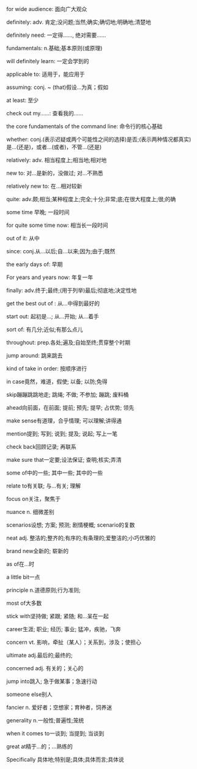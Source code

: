 for wide audience: 面向广大观众

definitely: adv. 肯定;没问题;当然;确实;确切地;明确地;清楚地


definitely need: 一定得……, 绝对需要……

fundamentals: n.基础;基本原则(或原理)

will definitely learn: 一定会学到的

applicable to: 适用于，能应用于

assuming: conj. ~ (that)假设…为真；假如

at least: 至少

check out my……: 查看我的……

the core fundamentals of the command line: 命令行的核心基础 

whether: conj.(表示迟疑或两个可能性之间的选择)是否;(表示两种情况都真实)是…(还是)，或者…(或者)，不管…(还是)

relatively: adv. 相当程度上;相当地;相对地

new to: 对…是新的，没做过; 对…不熟悉

relatively new to: 在...相对较新

quite: adv.颇;相当;某种程度上;完全;十分;非常;底;在很大程度上;很;的确

some time 早晚; 一段时间

for quite some time now: 相当长一段时间

out of it: 从中

since: conj.从…以后;自…以来;因为;由于;既然

the early days of: 早期

For years and years now: 年复一年

finally: adv.终于;最终;(用于列举)最后;彻底地;决定性地

get the best out of : 从...中得到最好的

start out: 起初是…; 从…开始; 从…着手

sort of: 有几分;近似;有那么点儿

throughout: prep.各处;遍及;自始至终;贯穿整个时期

jump around: 跳来跳去

kind of take in order: 按顺序进行

in case竟然，难道，假使; 以备; 以防;免得

skip蹦蹦跳跳地走; 跳绳; 不做; 不参加; 蹦跳; 废料桶

ahead向前面，在前面; 提前; 预先; 提早; 占优势; 领先

make sense有道理，合乎情理; 可以理解;讲得通

mention提到; 写到; 说到; 提及; 说起; 写上一笔

check back回顾记录; 再联系

make sure that一定要;设法保证; 查明;核实;弄清

some of中的一些; 其中一些; 其中的一些

relate to有关联; 与…有关; 理解

focus on关注，聚焦于

nuance n. 细微差别

scenarios设想; 方案; 预测; 剧情梗概; scenario的复数

neat adj. 整洁的;整齐的;有序的;有条理的;爱整洁的;小巧优雅的

brand new全新的; 崭新的

as of在…时

a little bit一点

principle n.道德原则;行为准则;

most of大多数

stick with坚持做; 紧跟; 紧随; 和…呆在一起

career生涯; 职业; 经历; 事业; 猛冲，疾驰，飞奔

concern vt. 影响，牵扯（某人）；关系到，涉及；使担心

ultimate adj.最后的;最终的;

concerned adj. 有关的；关心的

jump into跳入; 急于做某事；急速行动

someone else别人

fancier n. 爱好者；空想家；育种者，饲养迷

generality n.一般性;普遍性;笼统

when it comes to一谈到; 当提到; 当谈到

great at精于…的；…熟练的

Specifically 具体地;特别是;具体;具体而言;具体说

